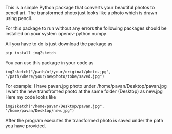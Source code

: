 This is a simple Python package that converts your beautiful photos to
pencil art. The transformed photo just looks like a photo which is drawn using pencil.

For this package to run without any errors the following packages should be installed on your system
opencv-python
numpy

All you have to do is just download the package as 
	
	pip install img2sketch

You can use this package in your code as
	
	img2sketch("/path/of/your/original/photo.jpg", "/path/where/your/newphoto/tobe/saved.jpg")

For example:
I have pavan.jpg photo under /home/pavan/Desktop/pavan.jpg 
I want the new transfromed photo at the same folder (Desktop) as new.jpg
Here my code looks like

	img2sketch("/home/pavan/Desktop/pavan.jpg", "/home/pavan/Desktop/new.jpg")

After the program executes the transformed photo is saved under the path you have provided.
